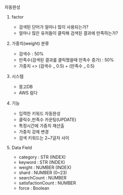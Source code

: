 자동완성

1. factor

   - 검색된 단어가 얼마나 많이 사용되는가?
   - 얼마나 많은 유저들이 클릭해 검색된 결과에 만족하는가?

2. 가중치(weight) 분류

   - 검색수 : 50%
   - 만족수(검색된 결과를 클릭했을때 만족수 증가) : 50%
   - 가중치 => (검색수 _ 0.5) + (만족수 _ 0.5)

3. 시스템

   - 몽고DB
   - AWS 람다

4. 기능

   - 입력한 키워드 자동완성
   - 클릭수,만족수 카운팅(UPDATE)
   - 특정시간에 가중치 재산출
   - 가중치 강제 변경
   - 검색 키워드는 2~7글자 사이

5. Data Field

   - category : STR (INDEX)
   - keyword : STR (INDEX)
   - weight : NUMBER (INDEX)
   - shard : NUMBER (0~23)
   - searchCount : NUMBER
   - satisfactionCount : NUMBER
   - force : Boolean
